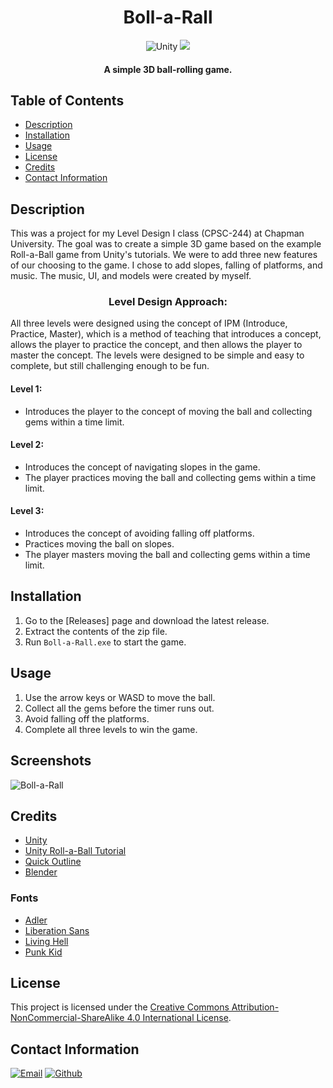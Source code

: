<h1 align="center">
  Boll-a-Rall
</h1>

<p align="center">
  <img src="https://img.shields.io/badge/Unity-FFFFFF.svg?style=for-the-badge&logo=Unity&logoColor=black" alt="Unity">
  <img src="https://img.shields.io/badge/License-CC_BY--NC--SA_4.0-lightgrey.svg?style=for-the-badge">
</p>

<h4 align="center">A simple 3D ball-rolling game.</h4>

## Table of Contents
- [Description](#description)
- [Installation](#installation)
- [Usage](#usage)
- [License](#license)
- [Credits](#credits)
- [Contact Information](#contact-information)

## Description
This was a project for my Level Design I class (CPSC-244) at Chapman University. The goal was to create a simple 3D game based on the example Roll-a-Ball game from Unity's tutorials. We were to add three new features of our choosing to the game. I chose to add slopes, falling of platforms, and music. The music, UI, and models were created by myself.

<h3 align="center">
Level Design Approach:
</h3>
All three levels were designed using the concept of IPM (Introduce, Practice, Master), which is a method of teaching that introduces a concept, allows the player to practice the concept, and then allows the player to master the concept. The levels were designed to be simple and easy to complete, but still challenging enough to be fun.

#### Level 1:
- Introduces the player to the concept of moving the ball and collecting gems within a time limit.

#### Level 2:
- Introduces the concept of navigating slopes in the game.
- The player practices moving the ball and collecting gems within a time limit.

#### Level 3:
- Introduces the concept of avoiding falling off platforms.
- Practices moving the ball on slopes.
- The player masters moving the ball and collecting gems within a time limit.

## Installation
1. Go to the [Releases] page and download the latest release.
2. Extract the contents of the zip file.
3. Run `Boll-a-Rall.exe` to start the game.

## Usage
1. Use the arrow keys or WASD to move the ball.
2. Collect all the gems before the timer runs out.
3. Avoid falling off the platforms.
4. Complete all three levels to win the game.

## Screenshots
![Boll-a-Rall](https://github.com/cwchilvers/Basic-Tech-Blog/assets/59628271/6141efc4-64a3-4c8b-9b31-111cadc3fcd5)

## Credits
- [Unity](https://unity.com/)
- [Unity Roll-a-Ball Tutorial](https://learn.unity.com/project/roll-a-ball-tutorial)
- [Quick Outline](https://assetstore.unity.com/packages/tools/utilities/quick-outline-115488)
- [Blender](https://www.blender.org/)

### Fonts
- [Adler](https://www.dafont.com/adler.font)
- [Liberation Sans](https://www.dafont.com/liberation-sans.font)
- [Living Hell](https://www.dafont.com/living-hell.font)
- [Punk Kid](https://www.dafont.com/punk-kid.font)

## License
This project is licensed under the [Creative Commons Attribution-NonCommercial-ShareAlike 4.0 International License](https://creativecommons.org/licenses/by-nc-sa/4.0/).

## Contact Information
[![Email](https://img.shields.io/badge/Gmail-D14836?style=for-the-badge&logo=gmail&logoColor=white)](mailto:cwchilvers@gmail.com)
[![Github](https://img.shields.io/badge/GitHub-181717.svg?style=for-the-badge&logo=GitHub&logoColor=white)](https://github.com/cwchilvers)